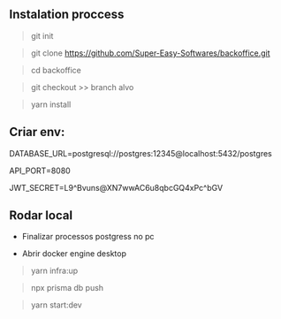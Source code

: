 ## Instalation proccess

> git init 

> git clone https://github.com/Super-Easy-Softwares/backoffice.git

> cd backoffice

> git checkout >> branch alvo

> yarn install

## Criar env:

 DATABASE_URL=postgresql://postgres:12345@localhost:5432/postgres

API_PORT=8080

JWT_SECRET=L9^Bvuns@XN7wwAC6u8qbcGQ4xPc^bGV

## Rodar local

- Finalizar processos postgress no pc

- Abrir docker engine desktop

> yarn infra:up

> npx prisma db push

> yarn start:dev

